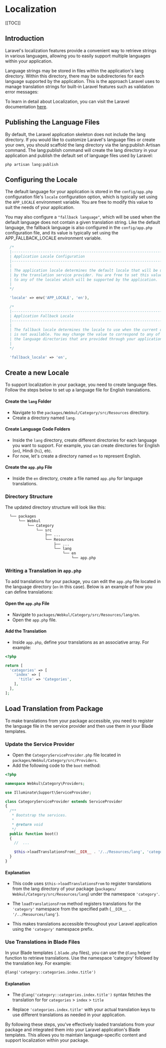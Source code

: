 # Localization

[[TOC]]

## Introduction

Laravel's localization features provide a convenient way to retrieve strings in various languages, allowing you to easily support multiple languages within your application.

Language strings may be stored in files within the application's lang directory. Within this directory, there may be subdirectories for each language supported by the application. This is the approach Laravel uses to manage translation strings for built-in Laravel features such as validation error messages:

To learn in detail about Localization, you can visit the Laravel documentation [here](https://laravel.com/docs/11.x/localization).

## Publishing the Language Files

By default, the Laravel application skeleton does not include the lang directory. If you would like to customize Laravel's language files or create your own, you should scaffold the lang directory via the lang:publish Artisan command. The lang:publish command will create the lang directory in your application and publish the default set of language files used by Laravel:

```
php artisan lang:publish
```

## Configuring the Locale

The default language for your application is stored in the `config/app.php` configuration file's `locale` configuration option, which is typically set using the `APP_LOCALE` environment variable. You are free to modify this value to suit the needs of your application.

You may also configure a `"fallback language"`, which will be used when the default language does not contain a given translation string. Like the default language, the fallback language is also configured in the `config/app.php` configuration file, and its value is typically set using the APP_FALLBACK_LOCALE environment variable.

```php
  /*
  |--------------------------------------------------------------------------
  | Application Locale Configuration
  |--------------------------------------------------------------------------
  |
  | The application locale determines the default locale that will be used
  | by the translation service provider. You are free to set this value
  | to any of the locales which will be supported by the application.
  |
  */

  'locale' => env('APP_LOCALE', 'en'),

  /*
  |--------------------------------------------------------------------------
  | Application Fallback Locale
  |--------------------------------------------------------------------------
  |
  | The fallback locale determines the locale to use when the current one
  | is not available. You may change the value to correspond to any of
  | the language directories that are provided through your application.
  |
  */

  'fallback_locale' => 'en',
```

## Create a new Locale

To support localization in your package, you need to create language files. Follow the steps below to set up a language file for English translations.

#### Create the `lang` Folder

- Navigate to the `packages/Webkul/Category/src/Resources` directory.
- Create a directory named `lang`.

#### Create Language Code Folders

- Inside the `lang` directory, create different directories for each language you want to support. For example, you can create directories for English (`en`), Hindi (`hi`), etc.
- For now, let's create a directory named `en` to represent English.

#### Create the `app.php` File

- Inside the `en` directory, create a file named `app.php` for language translations.

### Directory Structure

The updated directory structure will look like this:

```bash
  └── packages
      └── Webkul
          └── Category
              └── src
                  ├── ...
                  └── Resources
                      ├── ...
                      └── lang
                          └── en
                              └── app.php
```

### Writing a Translation in `app.php`

To add translations for your package, you can edit the `app.php` file located in the language directory (`en` in this case). Below is an example of how you can define translations:

#### Open the `app.php` File

- Navigate to `packages/Webkul/Category/src/Resources/lang/en`.
- Open the `app.php` file.

#### Add the Translation

- Inside `app.php`, define your translations as an associative array. For example:

```php
<?php

return [
  'categories' => [
    'index' => [
      'title' => 'Categories',
    ],
  ],
];
```

## Load Translation from Package

To make translations from your package accessible, you need to register the language file in the service provider and then use them in your Blade templates.

### Update the Service Provider

- Open the `CategoryServiceProvider.php` file located in `packages/Webkul/Category/src/Providers`.
- Add the following code to the `boot` method:

```php
<?php

namespace Webkul\Category\Providers;

use Illuminate\Support\ServiceProvider;

class CategoryServiceProvider extends ServiceProvider
{
  /**
   * Bootstrap the services.
   *
   * @return void
   */
  public function boot()
  {
    //  ... 

    $this->loadTranslationsFrom(__DIR__ . '/../Resources/lang', 'category');
  }
}
```

#### Explanation

- This code uses `$this->loadTranslationsFrom` to register translations from the lang directory of your package (`packages/  Webkul/Category/src/Resources/lang`) under the namespace `'category'`.

- The `loadTranslationsFrom` method registers translations for the `'category'` namespace from the specified path (`__DIR__ . '/../Resources/lang'`).

- This makes translations accessible throughout your Laravel application using the `'category'` namespace prefix.

### Use Translations in Blade Files

In your Blade templates (`.blade.php` files), you can use the `@lang` helper function to retrieve translations. Use the namespace 'category' followed by the translation key. For example:

```html
@lang('category::categories.index.title')
```

#### Explanation

- The `@lang('category::categories.index.title')` syntax fetches the translation for for `categories` > `index` > `title`

- Replace `'categories.index.title'` with your actual translation keys to use different translations as needed in your application.

By following these steps, you've effectively loaded translations from your package and integrated them into your Laravel application's Blade templates. This allows you to maintain language-specific content and support localization within your package.
